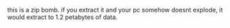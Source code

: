 this is a zip bomb. if you extract it and your pc somehow doesnt explode, it would extract to 1.2 petabytes of data.
